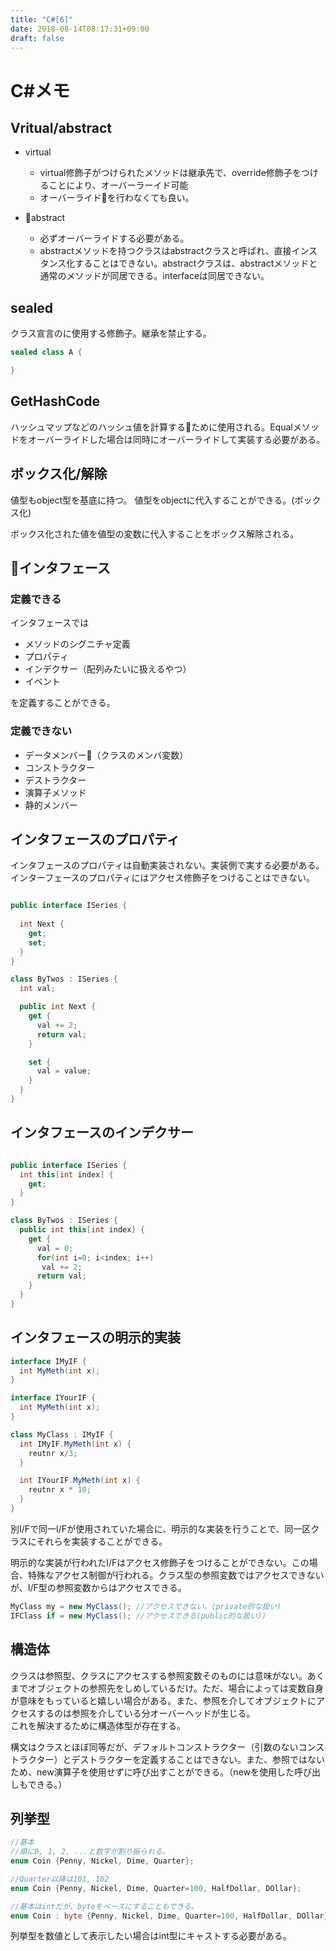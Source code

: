 ```yaml
---
title: "C#[6]"
date: 2018-08-14T08:17:31+09:00
draft: false
---
```


# C#メモ

## Vritual/abstract

- virtual
  - virtual修飾子がつけられたメソッドは継承先で、override修飾子をつけることにより、オーバーラーイド可能
  - オーバーライドを行わなくても良い。

- abstract
  - 必ずオーバーライドする必要がある。
  - abstractメソッドを持つクラスはabstractクラスと呼ばれ、直接インスタンス化することはできない。abstractクラスは、abstractメソッドと通常のメソッドが同居できる。interfaceは同居できない。

## sealed

クラス宣言のに使用する修飾子。継承を禁止する。

```C#
sealed class A {

}
```

## GetHashCode

ハッシュマップなどのハッシュ値を計算するために使用される。Equalメソッドをオーバーライドした場合は同時にオーバーライドして実装する必要がある。

## ボックス化/解除

値型もobject型を基底に持つ。
値型をobjectに代入することができる。(ボックス化)

ボックス化された値を値型の変数に代入することをボックス解除される。

## インタフェース

### 定義できる

インタフェースでは

- メソッドのシグニチャ定義
- プロパティ
- インデクサー（配列みたいに扱えるやつ）
- イベント

を定義することができる。

### 定義できない

- データメンバー（クラスのメンバ変数）
- コンストラクター
- デストラクター
- 演算子メソッド
- 静的メンバー

## インタフェースのプロパティ

インタフェースのプロパティは自動実装されない。実装側で実する必要がある。
インターフェースのプロパティにはアクセス修飾子をつけることはできない。

```C#

public interface ISeries {
  
  int Next {
    get;
    set;
  }
}

class ByTwos : ISeries {
  int val;

  public int Next {
    get {
      val += 2;
      return val;
    }

    set {
      val = value;
    }
  }
}

```

## インタフェースのインデクサー

```C#

public interface ISeries {
  int this[int index] {
    get;
  }
}

class ByTwos : ISeries {
  public int this[int index] {
    get {
      val = 0;
      for(int i=0; i<index; i++)
       val += 2;
      return val;
    }
  }
}

```

## インタフェースの明示的実装

```C#
interface IMyIF {
  int MyMeth(int x);
}

interface IYourIF {
  int MyMeth(int x);
}

class MyClass : IMyIF {
  int IMyIF.MyMeth(int x) {
    reutnr x/3;
  }

  int IYourIF.MyMeth(int x) {
    reutnr x * 10;
  }
}
```

別I/Fで同一I/Fが使用されていた場合に、明示的な実装を行うことで、同一区クラスにそれらを実装することができる。

明示的な実装が行われたI/Fはアクセス修飾子をつけることができない。この場合、特殊なアクセス制御が行われる。クラス型の参照変数ではアクセスできないが、I/F型の参照変数からはアクセスできる。

```C#
MyClass my = new MyClass(); //アクセスできない。(private的な扱い)
IFClass if = new MyClass(); //アクセスできる(public的な扱い))
```

## 構造体

クラスは参照型、クラスにアクセスする参照変数そのものには意味がない。あくまでオブジェクトの参照先をしめしているだけ。ただ、場合によっては変数自身が意味をもっていると嬉しい場合がある。また、参照を介してオブジェクトにアクセスするのは参照を介している分オーバーヘッドが生じる。  
これを解決するために構造体型が存在する。

構文はクラスとほぼ同等だが、デフォルトコンストラクター（引数のないコンストラクター）とデストラクターを定義することはできない。また、参照ではないため、new演算子を使用せずに呼び出すことができる。（newを使用した呼び出しもできる。）

## 列挙型

```C#
//基本
//順に0, 1, 2, ...と数字が割り振られる。
enum Coin {Penny, Nickel, Dime, Quarter};

//Quarter以降は101, 102
enum Coin {Penny, Nickel, Dime, Quarter=100, HalfDollar, DOllar};

//基本はintだが、byteをベースにすることもできる。
enum Coin : byte {Penny, Nickel, Dime, Quarter=100, HalfDollar, DOllar};

```

列挙型を数値として表示したい場合はint型にキャストする必要がある。